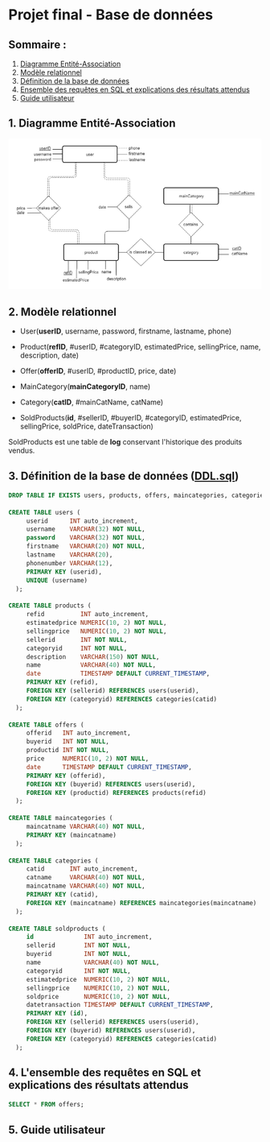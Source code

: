 Projet final - Base de données
=======================================

## Sommaire :

1. [Diagramme Entité-Association](#section1)
2. [Modèle relationnel](#section2)
3. [Définition de la base de données](#section3)
4. [Ensemble des requêtes en SQL et explications des résultats attendus](#section4)
5. [Guide utilisateur](#section5)

<a id="section1"></a>
## 1. Diagramme Entité-Association

![](modeleEA/modeleEA.png)

<a id="section2"></a>
## 2. Modèle relationnel

* User(__userID__, username, password, firstname, lastname, phone) 

* Product(__refID__, #userID, #categoryID, estimatedPrice, sellingPrice, name, description, date) 

* Offer(__offerID__, #userID, #productID, price, date) 

* MainCategory(__mainCategoryID__, name) 

* Category(__catID__, #mainCatName, catName) 

* SoldProducts(__id__, #sellerID, #buyerID, #categoryID, estimatedPrice, sellingPrice, soldPrice, dateTransaction) 

SoldProducts est une table de __log__ conservant l'historique des produits vendus.
  

<a id="section3"></a>
## 3. Définition de la base de données ([DDL.sql](DDL.sql))

~~~~sql
DROP TABLE IF EXISTS users, products, offers, maincategories, categories, soldproducts; 

CREATE TABLE users ( 
     userid      INT auto_increment, 
     username    VARCHAR(32) NOT NULL, 
     password    VARCHAR(32) NOT NULL, 
     firstname   VARCHAR(20) NOT NULL, 
     lastname    VARCHAR(20), 
     phonenumber VARCHAR(12), 
     PRIMARY KEY (userid), 
     UNIQUE (username) 
  ); 

CREATE TABLE products ( 
     refid          INT auto_increment, 
     estimatedprice NUMERIC(10, 2) NOT NULL, 
     sellingprice   NUMERIC(10, 2) NOT NULL, 
     sellerid       INT NOT NULL, 
     categoryid     INT NOT NULL, 
     description    VARCHAR(150) NOT NULL, 
     name           VARCHAR(40) NOT NULL, 
     date           TIMESTAMP DEFAULT CURRENT_TIMESTAMP, 
     PRIMARY KEY (refid), 
     FOREIGN KEY (sellerid) REFERENCES users(userid), 
     FOREIGN KEY (categoryid) REFERENCES categories(catid) 
  ); 

CREATE TABLE offers ( 
     offerid   INT auto_increment, 
     buyerid   INT NOT NULL, 
     productid INT NOT NULL, 
     price     NUMERIC(10, 2) NOT NULL, 
     date      TIMESTAMP DEFAULT CURRENT_TIMESTAMP, 
     PRIMARY KEY (offerid), 
     FOREIGN KEY (buyerid) REFERENCES users(userid), 
     FOREIGN KEY (productid) REFERENCES products(refid) 
  ); 

CREATE TABLE maincategories ( 
     maincatname VARCHAR(40) NOT NULL, 
     PRIMARY KEY (maincatname) 
  ); 

CREATE TABLE categories ( 
     catid       INT auto_increment, 
     catname     VARCHAR(40) NOT NULL, 
     maincatname VARCHAR(40) NOT NULL, 
     PRIMARY KEY (catid), 
     FOREIGN KEY (maincatname) REFERENCES maincategories(maincatname) 
  ); 

CREATE TABLE soldproducts ( 
     id              INT auto_increment, 
     sellerid        INT NOT NULL, 
     buyerid         INT NOT NULL, 
     name            VARCHAR(40) NOT NULL, 
     categoryid      INT NOT NULL, 
     estimatedprice  NUMERIC(10, 2) NOT NULL, 
     sellingprice    NUMERIC(10, 2) NOT NULL, 
     soldprice       NUMERIC(10, 2) NOT NULL, 
     datetransaction TIMESTAMP DEFAULT CURRENT_TIMESTAMP, 
     PRIMARY KEY (id), 
     FOREIGN KEY (sellerid) REFERENCES users(userid), 
     FOREIGN KEY (buyerid) REFERENCES users(userid), 
     FOREIGN KEY (categoryid) REFERENCES categories(catid) 
  ); 
~~~~

<a id="section4"></a>
## 4. L'ensemble des requêtes en SQL et explications des résultats attendus

~~~~sql
SELECT * FROM offers;
~~~~

<a id="section5"></a>
## 5. Guide utilisateur
